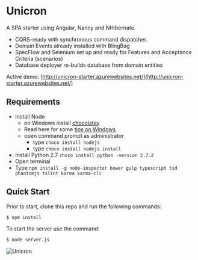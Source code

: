 Unicron
==========

A SPA starter using Angular, Nancy and NHibernate.


- CQRS-ready with synchronous command dispatcher.
- Domain Events already installed with BlingBag
- SpecFlow and Selenium set up and ready for Features and Acceptance Criteria (scenarios)
- Database deployer re-builds database from domain entities

Active demo: [http://unicron-starter.azurewebsites.net/](http://unicron-starter.azurewebsites.net/)

## Requirements

- Install Node
    - on Windows install [chocolatey](https://chocolatey.org/)
    - Read here for some [tips on Windows](http://jpapa.me/winnode)
    - open command prompt as administrator
        - type `choco install nodejs`
        - type `choco install nodejs.install`
- Install Python 2.7
    `choco install python -version 2.7.2`
- Open terminal
- Type `npm install -g node-inspector bower gulp typescript tsd phantomjs tslint karma karma-cli`

## Quick Start
Prior to start, clone this repo and run the following commands:

```bash
$ npm install
```

To start the server use the command:

```bash
$ node server.js
```

![Unicron](https://static.squarespace.com/static/51b3dc8ee4b051b96ceb10de/51ce6099e4b0d911b4489b79/51ce618ee4b0d911b44980fe/1355765265947/1000w/unicron121212145556.jpeg)
